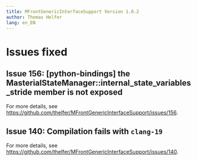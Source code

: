 ```yaml
---
title: MFrontGenericInterfaceSupport Version 1.0.2
author: Thomas Helfer
lang: en_EN
---
```


# Issues fixed

## Issue 156: [python-bindings] the MasterialStateManager::internal_state_variables_stride member is not exposed

For more details, see <https://github.com/thelfer/MFrontGenericInterfaceSupport/issues/156>.

## Issue 140: Compilation fails with `clang-19`

For more details, see <https://github.com/thelfer/MFrontGenericInterfaceSupport/issues/140>.

